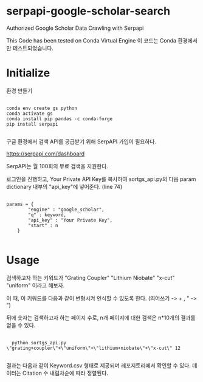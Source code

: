 # serpapi-google-scholar-search
Authorized Google Scholar Data Crawling with Serpapi

This Code has been tested on Conda Virtual Engine
이 코드는 Conda 환경에서만 테스트되었습니다.

# Initialize
환경 만들기

<pre>
        <code>
conda env create gs python
conda activate gs
conda install pip pandas -c conda-forge
pip install serpapi
        </code>
</pre>


구글 환경에서 검색 API를 공급받기 위해 SerpAPI 가입이 필요하다.

https://serpapi.com/dashboard

SerpAPI는 월 100회의 무료 검색을 지원한다.

로그인을 진행하고, Your Private API Key를 복사하여 sortgs_api.py의 다음 param dictionary 내부의 "api_key"에 넣어준다. (line 74)

<pre>
        <code>
params = {
        "engine" : "google_scholar",
        "q" : keyword,
        "api_key" : "Your Private Key",
        "start" : n
    }
        </code>
</pre>


# Usage

검색하고자 하는 키워드가
"Grating Coupler" "Lithium Niobate" "x-cut" "uniform" 이라고 해보자.

이 때, 이 키워드를 다음과 같이 변형시켜 인식할 수 있도록 한다. (띄어쓰기 -> + , " -> \")

뒤에 숫자는 검색하고자 하는 페이지 수로, n개 페이지에 대한 검색은 n*10개의 결과를 얻을 수 있다.

<pre>
        <code>
  python sortgs_api.py \"grating+coupler\"+\"uniform\"+\"lithium+niobate\"+\"x-cut\" 12
        </code>
</pre>

결과는 다음과 같이 Keyword.csv 형태로 제공되며 레포지토리에서 확인할 수 있다.
데이터는 Citation 수 내림차순에 따라 정렬된다.

